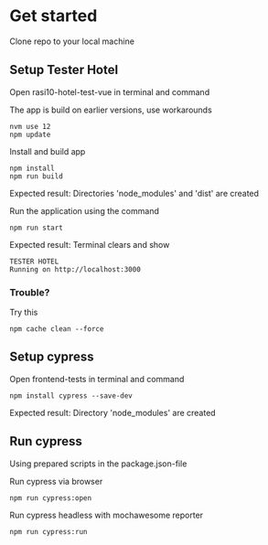 # Get started

Clone repo to your local machine

## Setup Tester Hotel
Open rasi10-hotel-test-vue in terminal and command

The app is build on earlier versions, use workarounds
```
nvm use 12
npm update
```

Install and build app
```
npm install
npm run build
```
Expected result: Directories 'node_modules' and 'dist' are created

Run the application using the command
```
npm run start
```
Expected result: Terminal clears and show
```
TESTER HOTEL
Running on http://localhost:3000
```

### Trouble?
Try this
```
npm cache clean --force
```

## Setup cypress
Open  frontend-tests in terminal and command
```
npm install cypress --save-dev
```
Expected result: Directory 'node_modules' are created

## Run cypress
Using prepared scripts in the package.json-file

Run cypress via browser
```
npm run cypress:open
```

Run cypress headless with mochawesome reporter
```
npm run cypress:run
```